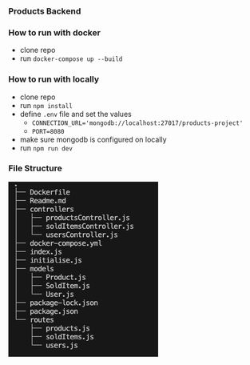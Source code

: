 ### Products Backend

### How to run with docker
- clone repo
- run `docker-compose up --build`
  
### How to run with locally
- clone repo
- run `npm install`
- define `.env` file and set the values
  - `CONNECTION_URL='mongodb://localhost:27017/products-project'`
  - `PORT=8080`
- make sure mongodb is configured on locally
- run `npm run dev`

### File Structure
![Alt text](/images/tree.png)